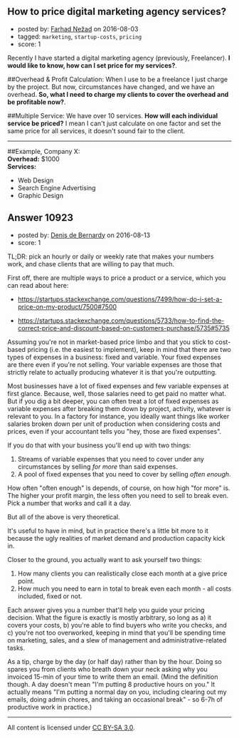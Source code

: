 ## How to price digital marketing agency services?

- posted by: [Farhad Nežad](https://stackexchange.com/users/3013726/farhad-ne-ad) on 2016-08-03
- tagged: `marketing`, `startup-costs`, `pricing`
- score: 1

Recently I have started a digital marketing agency (previously, Freelancer). **I would like to know, how can I set price for my services?**. 

##Overhead & Profit Calculation:
When I use to be a freelance I just charge by the project. But now, circumstances have changed, and we have an overhead. **So, what I need to charge my clients to cover the overhead and be profitable now?**. 

##Multiple Service:
We have over 10 services. **How will each individual service be priced?** I mean I can't just calculate on one factor and set the same price for all services, it doesn't sound fair to the client. 


----------


##Example, Company X:<br> 
**Overhead:** $1000 <br>
**Services:** 

 - Web Design
 - Search Engine Advertising
 - Graphic Design



## Answer 10923

- posted by: [Denis de Bernardy](https://stackexchange.com/users/182468/denis-de-bernardy) on 2016-08-13
- score: 1

TL;DR: pick an hourly or daily or weekly rate that makes your numbers work, and chase clients that are willing to pay that much.

First off, there are multiple ways to price a product or a service, which you can read about here:

- https://startups.stackexchange.com/questions/7499/how-do-i-set-a-price-on-my-product/7500#7500

- https://startups.stackexchange.com/questions/5733/how-to-find-the-correct-price-and-discount-based-on-customers-purchase/5735#5735

Assuming you're not in market-based price limbo and that you stick to cost-based pricing (i.e. the easiest to implement), keep in mind that there are two types of expenses in a business: fixed and variable. Your fixed expenses are there even if you're not selling. Your variable expenses are those that strictly relate to actually producing whatever it is that you're outputting.

Most businesses have a lot of fixed expenses and few variable expenses at first glance. Because, well, those salaries need to get paid no matter what. But if you dig a bit deeper, you can often treat a lot of fixed expenses as variable expenses after breaking them down by project, activity, whatever is relevant to you.  In a factory for instance, you ideally want things like worker salaries broken down per unit of production when considering costs and prices, even if your accountant tells you "hey, those are fixed expenses".

If you do that with your business you'll end up with two things:

1. Streams of variable expenses that you need to cover under any circumstances by selling _for more_ than said expenses.
2. A pool of fixed expenses that you need to cover by selling _often enough_.

How often "often enough" is depends, of course, on how high "for more" is. The higher your profit margin, the less often you need to sell to break even. Pick a number that works and call it a day.

But all of the above is very theoretical.

It's useful to have in mind, but in practice there's a little bit more to it because the ugly realities of market demand and production capacity kick in.

Closer to the ground, you actually want to ask yourself two things:

1. How many clients you can realistically close each month at a give price point.
2. How much you need to earn in total to break even each month - all costs included, fixed or not.

Each answer gives you a number that'll help you guide your pricing decision. What the figure is exactly is mostly arbitrary, so long as a) it covers your costs, b) you're able to find buyers who write you checks, and c) you're not too overworked, keeping in mind that you'll be spending time on marketing, sales, and a slew of management and administrative-related tasks.

As a tip, charge by the day (or half day) rather than by the hour. Doing so spares you from clients who breath down your neck asking why you invoiced 15-min of your time to write them an email. (Mind the definition though. A day doesn't mean "I'm putting 8 productive hours on you." It actually means "I'm putting a normal day on you, including clearing out my emails, doing admin chores, and taking an occasional break" - so 6-7h of productive work in practice.)



---

All content is licensed under [CC BY-SA 3.0](https://creativecommons.org/licenses/by-sa/3.0/).
